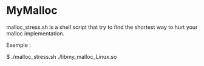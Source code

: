 # MyMalloc

malloc_stress.sh is a shell script that try to find the shortest way to hurt your malloc implementation.

Exemple :

$ ./malloc_stress.sh ./libmy_malloc_Linux.so